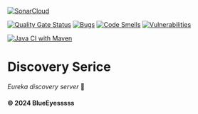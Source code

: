 [![SonarCloud](https://sonarcloud.io/images/project_badges/sonarcloud-black.svg)](https://sonarcloud.io/summary/new_code?id=Energy-Handbok_discovery-service)

[![Quality Gate Status](https://sonarcloud.io/api/project_badges/measure?project=Energy-Handbok_discovery-service&metric=alert_status)](https://sonarcloud.io/summary/new_code?id=Energy-Handbok_discovery-service)   [![Bugs](https://sonarcloud.io/api/project_badges/measure?project=Energy-Handbok_discovery-service&metric=bugs)](https://sonarcloud.io/summary/new_code?id=Energy-Handbok_discovery-service)  [![Code Smells](https://sonarcloud.io/api/project_badges/measure?project=Energy-Handbok_discovery-service&metric=code_smells)](https://sonarcloud.io/summary/new_code?id=Energy-Handbok_discovery-service)    [![Vulnerabilities](https://sonarcloud.io/api/project_badges/measure?project=Energy-Handbok_discovery-service&metric=vulnerabilities)](https://sonarcloud.io/summary/new_code?id=Energy-Handbok_discovery-service)

[![Java CI with Maven](https://github.com/Energy-Handbok/discovery-service/actions/workflows/maven.yml/badge.svg?branch=main)](https://github.com/Energy-Handbok/discovery-service/actions/workflows/maven.yml)

# Discovery Serice
*Eureka discovery server* 🌱

#### © 2024 BlueEyesssss
